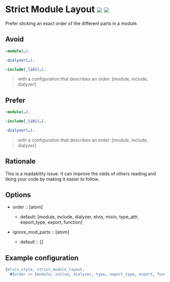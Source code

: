 # Strict Module Layout [![](https://img.shields.io/badge/since-4.2.0-blue)](https://github.com/inaka/elvis_core/releases/tag/4.2.0) ![](https://img.shields.io/badge/BEAM-yes-orange)

Prefer sticking an exact order of the different parts in a module.

## Avoid

```erlang
-module(…).

-dialyzer(…).

-include[_lib](…).
```

> with a configuration that describes an order: [module, include, dialyzer]

## Prefer

```erlang
-module(…).

-include[_lib](…).

-dialyzer(…).
```

> with a configuration that describes an order: [module, include, dialyzer]

## Rationale

This is a readability issue. It can improve the odds of others reading and
liking your code by making it easier to follow.

## Options

- order :: [atom]
  - default: [module, include, dialyzer, elvis, mixin, type_attr, export_type, export, function]

- ignore_mod_parts :: [atom]
  - default :: []

## Example configuration

```erlang
{elvis_style, strict_module_layout,
  #{order => [module, inclue, dialyzer, type, export_type, export, function_call]}}
```
